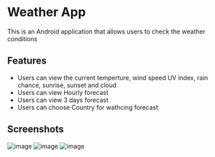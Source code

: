 # Weather App
This is an Android application that allows users to check the weather conditions
## Features
+ Users can view the current temperture, wind speed UV index, rain chance, sunrise, sunset and cloud
+ Users can view Hourly forecast
+ Users can view 3 days forecast
+ Users can choose Country for wathcing forecast

## Screenshots

![image](https://github.com/flash871/Wheather-App/assets/142302503/ff901d30-d378-449f-a723-4473ef536608)  ![image](https://github.com/flash871/Wheather-App/assets/142302503/0485abd4-335c-47ea-aef1-1e19c08d0eef) ![image](https://github.com/flash871/Wheather-App/assets/142302503/bf9d44e3-4369-4a53-92e0-f4272f7d5cc2)




